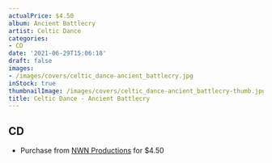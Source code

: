 ```yaml
---
actualPrice: $4.50
album: Ancient Battlecry
artist: Celtic Dance
categories:
- CD
date: '2021-06-29T15:06:18'
draft: false
images:
- /images/covers/celtic_dance-ancient_battlecry.jpg
inStock: true
thumbnailImage: /images/covers/celtic_dance-ancient_battlecry-thumb.jpg
title: Celtic Dance - Ancient Battlecry
---
```


## CD
* Purchase from [NWN Productions](http://shop.nwnprod.com/index.php?route=product/product&path=93&product_id=1901&sort=pd.name&order=ASC) for $4.50

